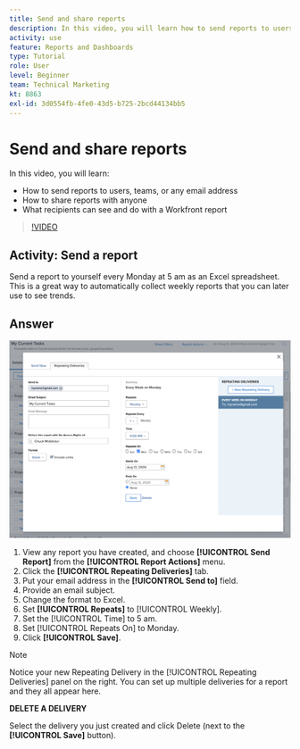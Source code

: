 ```yaml
---
title: Send and share reports
description: In this video, you will learn how to send reports to users, teams, or any email address, and how to share reports with anyone in [!DNL  Workfront].
activity: use
feature: Reports and Dashboards
type: Tutorial
role: User
level: Beginner
team: Technical Marketing
kt: 8863
exl-id: 3d0554fb-4fe0-43d5-b725-2bcd44134bb5
---
```

# Send and share reports

In this video, you will learn:

* How to send reports to users, teams, or any email address
* How to share reports with anyone
* What recipients can see and do with a Workfront report

>[!VIDEO](https://video.tv.adobe.com/v/335158/?quality=12)

## Activity: Send a report

Send a report to yourself every Monday at 5 am as an Excel spreadsheet. This is a great way to automatically collect weekly reports that you can later use to see trends.

## Answer

![An image of the screen to set up repeating report deliveries](assets/send-a-report.png)

1. View any report you have created, and choose **[!UICONTROL Send Report]** from the **[!UICONTROL Report Actions]** menu.
1. Click the **[!UICONTROL Repeating Deliveries]** tab.
1. Put your email address in the **[!UICONTROL Send to]** field.
1. Provide an email subject.
1. Change the format to Excel.
1. Set **[!UICONTROL Repeats]** to [!UICONTROL Weekly].
1. Set the [!UICONTROL Time] to 5 am.
1. Set [!UICONTROL Repeats On] to Monday.
1. Click **[!UICONTROL Save]**.

>[!NOTE]
>
>Notice your new Repeating Delivery in the [!UICONTROL Repeating Deliveries] panel on the right. You can set up multiple deliveries for a report and they all appear here.

**DELETE A DELIVERY**

Select the delivery you just created and click Delete (next to the **[!UICONTROL Save]** button).
